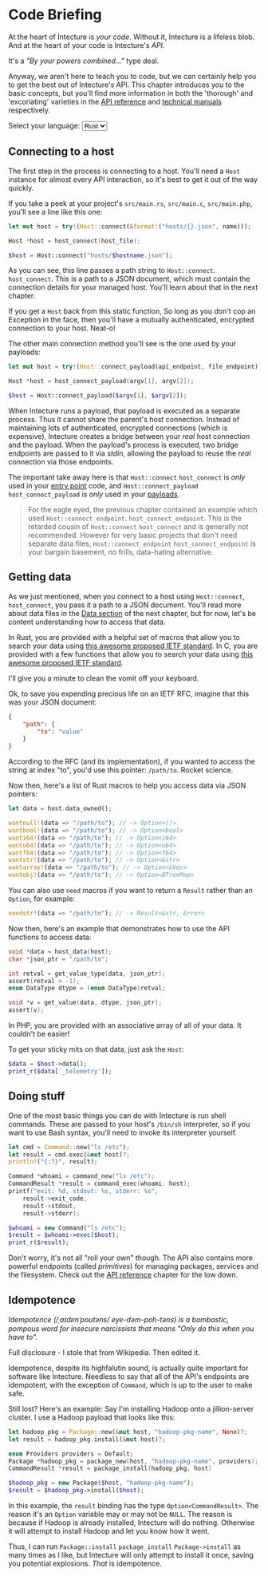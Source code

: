 # Code Briefing

At the heart of Intecture is _your code_. Without it, Intecture is a lifeless blob. And at the heart of your code is Intecture's _API_.

It's a _"By your powers combined..."_ type deal.

Anyway, we aren't here to teach you to code, but we can certainly help you to get the best out of Intecture's API. This chapter introduces you to the basic concepts, but you'll find more information in both the 'thorough' and 'excoriating' varieties in the [API reference](ch05-02-reference-api.html) and [technical manuals](/docs) respectively.

Select your language:
<select class="lang-selector">
    <option value="rust-power" selected>Rust</option>
    <option value="c-science">C</option>
    <option value="php-runforyourlives">PHP</option>
</select>

## Connecting to a host

The first step in the process is connecting to a host. You'll need a `Host` instance for almost every API interaction, so it's best to get it out of the way quickly.

If you take a peek at your project's
<span class="lang-content rust-power"><code class="hljs">src/main.rs</code>,</span>
<span class="lang-content c-science"><code class="hljs">src/main.c</code>,</span>
<span class="lang-content php-runforyourlives"><code class="hljs">src/main.php</code>,</span>
you'll see a line like this one:

<div class="lang-content rust-power">

```rust
let mut host = try!(Host::connect(&format!("hosts/{}.json", name)));
```
</div>
<div class="lang-content c-science">

```c
Host *host = host_connect(host_file);
```
</div>
<div class="lang-content php-runforyourlives">

```php
$host = Host::connect("hosts/$hostname.json");
```
</div>

As you can see, this line passes a path string to
<span class="lang-content rust-power php-runforyourlives"><code class="hljs">Host::connect</code>.</span>
<span class="lang-content c-science"><code class="hljs">host_connect</code>.</span>
This is a path to a JSON document, which must contain the connection details for your managed host. You'll learn about that in the next chapter.

<span class="lang-content rust-power c-science">If you get a <code class="hljs">Host</code> back from this static function,</span>
<span class="lang-content php-runforyourlives">So long as you don't cop an Exception in the face,</span>
then you'll have a mutually authenticated, encrypted connection to your host. Neat-o!

The other main connection method you'll see is the one used by your payloads:

<div class="lang-content rust-power">

```rust
let mut host = try!(Host::connect_payload(api_endpoint, file_endpoint));
```
</div>
<div class="lang-content c-science">

```c
Host *host = host_connect_payload(argv[1], argv[2]);
```
</div>
<div class="lang-content php-runforyourlives">

```php
$host = Host::connect_payload($argv[1], $argv[2]);
```
</div>

When Intecture runs a payload, that payload is executed as a separate process. Thus it cannot share the parent's host connection. Instead of maintaining lots of authenticated, encrypted connections (which is expensive), Intecture creates a bridge between your _real_ host connection and the payload. When the payload's process is executed, two bridge endpoints are passed to it via _stdin_, allowing the payload to reuse the _real_ connection via those endpoints.

The important take away here is that
<span class="lang-content rust-power php-runforyourlives"><code class="hljs">Host::connect</code></span>
<span class="lang-content c-science"><code class="hljs">host_connect</code></span>
is _only_ used in your [entry point](ch03-01-anatomy-entry-point.html) code, and
<span class="lang-content rust-power php-runforyourlives"><code class="hljs">Host::connect_payload</code></span>
<span class="lang-content c-science"><code class="hljs">host_connect_payload</code></span>
is _only_ used in your [payloads](ch03-03-anatomy-payloads.html).

> For the eagle eyed, the previous chapter contained an example which used
> <span class="lang-content rust-power php-runforyourlives"><code class="hljs">Host::connect_endpoint</code>.</span>
> <span class="lang-content c-science"><code class="hljs">host_connect_endpoint</code>.</span>
> This is the retarded cousin of
> <span class="lang-content rust-power php-runforyourlives"><code class="hljs">Host::connect</code></span>
> <span class="lang-content c-science"><code class="hljs">host_connect</code></span>
> and is generally not recommended. However for very basic projects that don't need separate data files,
> <span class="lang-content rust-power php-runforyourlives"><code class="hljs">Host::connect_endpoint</code></span>
> <span class="lang-content c-science"><code class="hljs">host_connect_endpoint</code></span>
> is your bargain basement, no frills, data-hating alternative.

## Getting data

As we just mentioned, when you connect to a host using
<span class="lang-content rust-power php-runforyourlives"><code class="hljs">Host::connect</code>,</span>
<span class="lang-content c-science"><code class="hljs">host_connect</code>,</span>
you pass it a path to a JSON document. You'll read more about data files in the [Data section](ch03-02-anatomy-data.html) of the next chapter, but for now, let's be content understanding how to access that data.

<span class="lang-content rust-power">In Rust, you are provided with a helpful set of macros that allow you to search your data using [this awesome proposed IETF standard](https://tools.ietf.org/html/rfc6901).</span>
<span class="lang-content c-science">In C, you are provided with a few functions that allow you to search your data using [this awesome proposed IETF standard](https://tools.ietf.org/html/rfc6901).</span>
<div class="lang-content rust-power c-science">
I'll give you a minute to clean the vomit off your keyboard.

Ok, to save you expending precious life on an IETF RFC, imagine that this was your JSON document:

```json
{
    "path": {
        "to": "value"
    }
}
```

According to the RFC (and its implementation), if you wanted to access the string at index "to", you'd use this pointer: `/path/to`. Rocket science.
</div>

<div class="lang-content rust-power">
Now then, here's a list of Rust macros to help you access data via JSON pointers:

```rust
let data = host.data_owned();

wantnull!(data => "/path/to"); // -> Option<()>
wantbool!(data => "/path/to"); // -> Option<bool>
wanti64!(data => "/path/to"); // -> Option<i64>
wantu64!(data => "/path/to"); // -> Option<u64>
wantf64!(data => "/path/to"); // -> Option<f64>
wantstr!(data => "/path/to"); // -> Option<&str>
wantarray!(data => "/path/to"); // -> Option<&Vec>
wantobj!(data => "/path/to"); // -> Option<BTreeMap>
```

You can also use `need` macros if you want to return a `Result` rather than an `Option`, for example:

```rust
needstr!(data => "/path/to"); // -> Result<&str, Error>
```
</div>

<div class="lang-content c-science">
Now then, here's an example that demonstrates how to use the API functions to access data:

```c
void *data = host_data(host);
char *json_ptr = "/path/to";

int retval = get_value_type(data, json_ptr);
assert(retval > -1);
enum DataType dtype = (enum DataType)retval;

void *v = get_value(data, dtype, json_ptr);
assert(v);
```
</div>

<div class="lang-content php-runforyourlives">
In PHP, you are provided with an associative array of all of your data. It couldn't be easier!

To get your sticky mits on that data, just ask the `Host`:

```php
$data = $host->data();
print_r($data['_telemetry']);
```
</div>

## Doing stuff

One of the most basic things you can do with Intecture is run shell commands. These are passed to your host's `/bin/sh` interpreter, so if you want to use Bash syntax, you'll need to invoke its interpreter yourself.

<div class="lang-content rust-power">

```rust
let cmd = Command::new("ls /etc");
let result = cmd.exec(&mut host)?;
println!("{:?}", result);
```
</div>
<div class="lang-content c-science">

```c
Command *whoami = command_new("ls /etc");
CommandResult *result = command_exec(whoami, host);
printf("exit: %d, stdout: %s, stderr: %s",
    result->exit_code,
    result->stdout,
    result->stderr);
```
</div>
<div class="lang-content php-runforyourlives">

```php
$whoami = new Command("ls /etc");
$result = $whoami->exec($host);
print_r($result);
```
</div>

Don't worry, it's not all "roll your own" though. The API also contains more powerful endpoints (called _primitives_) for managing packages, services and the filesystem. Check out the [API reference](ch05-02-reference-api.html) chapter for the low down.

## Idempotence

_Idempotence (/ˌaɪdᵻmˈpoʊtəns/ eye-dəm-poh-təns) is a bombastic, pompous word for insecure narcissists that means "Only do this when you have to"._

Full disclosure - I stole that from Wikipedia. Then edited it.

Idempotence, despite its highfalutin sound, is actually quite important for software like Intecture. Needless to say that all of the API's endpoints are idempotent, with the exception of `Command`, which is up to the user to make safe.

Still lost? Here's an example: Say I'm installing Hadoop onto a jillion-server cluster. I use a Hadoop payload that looks like this:

<div class="lang-content rust-power">

```rust
let hadoop_pkg = Package::new(&mut host, "hadoop-pkg-name", None)?;
let result = hadoop_pkg.install(&mut host)?;
```
</div>
<div class="lang-content c-science">

```c
enum Providers providers = Default;
Package *hadoop_pkg = package_new(host, "hadoop-pkg-name", providers);
CommandResult *result = package_install(hadoop_pkg, host)
```
</div>
<div class="lang-content php-runforyourlives">

```php
$hadoop_pkg = new Package($host, "hadoop-pkg-name");
$result = $hadoop_pkg->install($host);
```
</div>

In this example, the `result`
<span class="lang-content rust-power">binding has the type <code class="hljs">Option&lt;CommandResult&gt;</code>. The reason it's an <code class="hljs">Option</code></span>
<span class="lang-content c-science php-runforyourlives">variable may or may not be <code class="hljs">NULL</code>. The reason</span>
is because if Hadoop is already installed, Intecture will do nothing. Otherwise it will attempt to install Hadoop and let you know how it went.

Thus, I can run
<span class="lang-content rust-power"><code class="hljs">Package::install</code></span>
<span class="lang-content c-science"><code class="hljs">package_install</code></span>
<span class="lang-content php-runforyourlives"><code class="hljs">Package->install</code></span>
as many times as I like, but Intecture will only attempt to install it once, saving you potential explosions. _That_ is idempotence.
